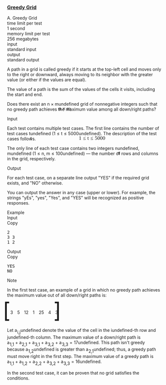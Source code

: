 <h3><a href="https://codeforces.com/contest/2122/problem/A" target="_blank" rel="noopener noreferrer">Greedy Grid</a></h3>
<div class="header"><div class="title">A. Greedy Grid</div><div class="time-limit"><div class="property-title">time limit per test</div>1 second</div><div class="memory-limit"><div class="property-title">memory limit per test</div>256 megabytes</div><div class="input-file input-standard"><div class="property-title">input</div>standard input</div><div class="output-file output-standard"><div class="property-title">output</div>standard output</div></div><div><p>A path in a grid is called <span class="tex-font-style-it">greedy</span> if it starts at the top-left cell and moves only to the right or downward, always moving to its neighbor with the greater value (or either if the values are equal).</p><p>The <span class="tex-font-style-it">value</span> of a path is the sum of the values of the cells it visits, including the start and end.</p><p>Does there exist an <span class="MathJax_Preview" style="color: inherit;"><span class="MJXp-math" id="MJXp-Span-1"><span class="MJXp-mi MJXp-italic" id="MJXp-Span-2">n</span><span class="MJXp-mo" id="MJXp-Span-3" style="margin-left: 0.267em; margin-right: 0.267em;">×</span><span class="MJXp-mi MJXp-italic" id="MJXp-Span-4">m</span></span></span><span class="MathJax MathJax_Processed" id="MathJax-Element-1-Frame" tabindex="0" style=""><nobr><span class="math" id="MathJax-Span-1"><span style="display: inline-block; position: relative; width: 0em; height: 0px; font-size: 122%;"><span style="position: absolute;"><span class="mrow" id="MathJax-Span-2"><span class="mi" id="MathJax-Span-3" style="font-family: MathJax_Math-italic;">n</span><span class="mo" id="MathJax-Span-4" style="font-family: MathJax_Main; padding-left: 0.237em;">×</span><span class="mi" id="MathJax-Span-5" style="font-family: MathJax_Math-italic; padding-left: 0.237em;">m</span></span></span></span></span></nobr></span>undefined grid of nonnegative integers such that no greedy path achieves the maximum value among all down/right paths?</p></div><div class="input-specification"><div class="section-title">Input</div><p>Each test contains multiple test cases. The first line contains the number of test cases <span class="MathJax_Preview" style="color: inherit;"><span class="MJXp-math" id="MJXp-Span-5"><span class="MJXp-mi MJXp-italic" id="MJXp-Span-6">t</span></span></span><span class="MathJax MathJax_Processed" id="MathJax-Element-2-Frame" tabindex="0" style=""><nobr><span class="math" id="MathJax-Span-6"><span style="display: inline-block; position: relative; width: 0em; height: 0px; font-size: 122%;"><span style="position: absolute;"><span class="mrow" id="MathJax-Span-7"><span class="mi" id="MathJax-Span-8" style="font-family: MathJax_Math-italic;">t</span></span></span></span></span></nobr></span>undefined (<span class="MathJax_Preview" style="color: inherit;"><span class="MJXp-math" id="MJXp-Span-7"><span class="MJXp-mn" id="MJXp-Span-8">1</span><span class="MJXp-mo" id="MJXp-Span-9" style="margin-left: 0.333em; margin-right: 0.333em;">≤</span><span class="MJXp-mi MJXp-italic" id="MJXp-Span-10">t</span><span class="MJXp-mo" id="MJXp-Span-11" style="margin-left: 0.333em; margin-right: 0.333em;">≤</span><span class="MJXp-mn" id="MJXp-Span-12">5000</span></span></span><span class="MathJax MathJax_Processed" id="MathJax-Element-3-Frame" tabindex="0" style=""><nobr><span class="math" id="MathJax-Span-9"><span style="display: inline-block; position: relative; width: 0em; height: 0px; font-size: 122%;"><span style="position: absolute;"><span class="mrow" id="MathJax-Span-10"><span class="mn" id="MathJax-Span-11" style="font-family: MathJax_Main;">1</span><span class="mo" id="MathJax-Span-12" style="font-family: MathJax_Main; padding-left: 0.296em;">≤</span><span class="mi" id="MathJax-Span-13" style="font-family: MathJax_Math-italic; padding-left: 0.296em;">t</span><span class="mo" id="MathJax-Span-14" style="font-family: MathJax_Main; padding-left: 0.296em;">≤</span><span class="mn" id="MathJax-Span-15" style="font-family: MathJax_Main; padding-left: 0.296em;">5000</span></span></span></span></span></nobr></span>undefined). The description of the test cases follows.  </p><p>The only line of each test case contains two integers <span class="MathJax_Preview" style="color: inherit;"><span class="MJXp-math" id="MJXp-Span-13"><span class="MJXp-mi MJXp-italic" id="MJXp-Span-14">n</span></span></span><span class="MathJax MathJax_Processed" id="MathJax-Element-4-Frame" tabindex="0" style=""><nobr><span class="math" id="MathJax-Span-16"><span style="display: inline-block; position: relative; width: 0em; height: 0px; font-size: 122%;"><span style="position: absolute;"><span class="mrow" id="MathJax-Span-17"><span class="mi" id="MathJax-Span-18" style="font-family: MathJax_Math-italic;">n</span></span></span></span></span></nobr></span>undefined, <span class="MathJax_Preview" style="color: inherit;"><span class="MJXp-math" id="MJXp-Span-15"><span class="MJXp-mi MJXp-italic" id="MJXp-Span-16">m</span></span></span><span class="MathJax MathJax_Processing" id="MathJax-Element-5-Frame" tabindex="0"></span>undefined (<span class="MathJax_Preview" style="color: inherit;"><span class="MJXp-math" id="MJXp-Span-17"><span class="MJXp-mn" id="MJXp-Span-18">1</span><span class="MJXp-mo" id="MJXp-Span-19" style="margin-left: 0.333em; margin-right: 0.333em;">≤</span><span class="MJXp-mi MJXp-italic" id="MJXp-Span-20">n</span><span class="MJXp-mo" id="MJXp-Span-21" style="margin-left: 0em; margin-right: 0.222em;">,</span><span class="MJXp-mi MJXp-italic" id="MJXp-Span-22">m</span><span class="MJXp-mo" id="MJXp-Span-23" style="margin-left: 0.333em; margin-right: 0.333em;">≤</span><span class="MJXp-mn" id="MJXp-Span-24">100</span></span></span><span class="MathJax MathJax_Processing" id="MathJax-Element-6-Frame" tabindex="0"></span>undefined)&nbsp;— the number of rows and columns in the grid, respectively.</p></div><div class="output-specification"><div class="section-title">Output</div><p>For each test case, on a separate line output "<span class="tex-font-style-tt">YES</span>" if the required grid exists, and "<span class="tex-font-style-tt">NO</span>" otherwise.</p><p>You can output the answer in any case (upper or lower). For example, the strings "<span class="tex-font-style-tt">yEs</span>", "<span class="tex-font-style-tt">yes</span>", "<span class="tex-font-style-tt">Yes</span>", and "<span class="tex-font-style-tt">YES</span>" will be recognized as positive responses.</p></div><div class="sample-tests"><div class="section-title">Example</div><div class="sample-test"><div class="input"><div class="title">Input<div title="Copy" data-clipboard-target="#id00299187572686622" id="id0042152936617692094" class="input-output-copier">Copy</div></div><pre id="id00299187572686622"><div class="test-example-line test-example-line-even test-example-line-0">2</div><div class="test-example-line test-example-line-odd test-example-line-1">3 3</div><div class="test-example-line test-example-line-even test-example-line-2">1 2</div></pre></div><div class="output"><div class="title">Output<div title="Copy" data-clipboard-target="#id009971028381203669" id="id006947461541018403" class="input-output-copier">Copy</div></div><pre id="id009971028381203669">YES
NO
</pre></div></div></div><div class="note"><div class="section-title">Note</div><p>In the first test case, an example of a grid in which no greedy path achieves the maximum value out of all down/right paths is: <span class="MathJax_Preview" style="color: inherit;"><span class="MJXp-math MJXp-display" id="MJXp-Span-25"><span class="MJXp-mrow" id="MJXp-Span-26"><span class="MJXp-mo" id="MJXp-Span-27" style="margin-left: 0em; margin-right: 0em; vertical-align: -0.972em;"><span class="MJXp-right MJXp-scale3" style="font-size: 4.889em; margin-left: -0.21em;">[</span></span><span class="MJXp-mtable" id="MJXp-Span-28"><span><span class="MJXp-mtr" id="MJXp-Span-29" style="vertical-align: baseline;"><span class="MJXp-mtd" id="MJXp-Span-30" style="text-align: center;"><span class="MJXp-mn" id="MJXp-Span-31">3</span></span><span class="MJXp-mtd" id="MJXp-Span-32" style="padding-left: 1em; text-align: center;"><span class="MJXp-mn" id="MJXp-Span-33">5</span></span><span class="MJXp-mtd" id="MJXp-Span-34" style="padding-left: 1em; text-align: center;"><span class="MJXp-mn" id="MJXp-Span-35">1</span></span></span><span class="MJXp-mtr" id="MJXp-Span-36" style="vertical-align: baseline;"><span class="MJXp-mtd" id="MJXp-Span-37" style="padding-top: 0.4em; text-align: center;"><span class="MJXp-mn" id="MJXp-Span-38">2</span></span><span class="MJXp-mtd" id="MJXp-Span-39" style="padding-left: 1em; padding-top: 0.4em; text-align: center;"><span class="MJXp-mn" id="MJXp-Span-40">1</span></span><span class="MJXp-mtd" id="MJXp-Span-41" style="padding-left: 1em; padding-top: 0.4em; text-align: center;"><span class="MJXp-mn" id="MJXp-Span-42">2</span></span></span><span class="MJXp-mtr" id="MJXp-Span-43" style="vertical-align: baseline;"><span class="MJXp-mtd" id="MJXp-Span-44" style="padding-top: 0.4em; text-align: center;"><span class="MJXp-mn" id="MJXp-Span-45">5</span></span><span class="MJXp-mtd" id="MJXp-Span-46" style="padding-left: 1em; padding-top: 0.4em; text-align: center;"><span class="MJXp-mn" id="MJXp-Span-47">4</span></span><span class="MJXp-mtd" id="MJXp-Span-48" style="padding-left: 1em; padding-top: 0.4em; text-align: center;"><span class="MJXp-mn" id="MJXp-Span-49">3</span></span></span></span></span><span class="MJXp-mo" id="MJXp-Span-50" style="margin-left: 0em; margin-right: 0em; vertical-align: -0.972em;"><span class="MJXp-right MJXp-scale3" style="font-size: 4.889em; margin-left: -0.21em;">]</span></span></span></span></span><div class="MathJax_Display MathJax_Processing"><span class="MathJax" id="MathJax-Element-7-Frame" tabindex="0"></span></div><script type="math/tex; mode=display" id="MathJax-Element-7"> \begin{bmatrix} 3 & 5 & 1 \\ 2 & 1 & 2 \\ 5 & 4 & 3 \\ \end{bmatrix} </script> Let <span class="MathJax_Preview" style="color: inherit;"><span class="MJXp-math" id="MJXp-Span-51"><span class="MJXp-msubsup" id="MJXp-Span-52"><span class="MJXp-mi MJXp-italic" id="MJXp-Span-53" style="margin-right: 0.05em;">a</span><span class="MJXp-mrow MJXp-script" id="MJXp-Span-54" style="vertical-align: -0.4em;"><span class="MJXp-mi MJXp-italic" id="MJXp-Span-55">i</span><span class="MJXp-mo" id="MJXp-Span-56">,</span><span class="MJXp-mi MJXp-italic" id="MJXp-Span-57">j</span></span></span></span></span><span class="MathJax MathJax_Processing" id="MathJax-Element-8-Frame" tabindex="0"></span>undefined denote the value of the cell in the <span class="MathJax_Preview" style="color: inherit;"><span class="MJXp-math" id="MJXp-Span-58"><span class="MJXp-mi MJXp-italic" id="MJXp-Span-59">i</span></span></span><span class="MathJax MathJax_Processing" id="MathJax-Element-9-Frame" tabindex="0"></span>undefined-th row and <span class="MathJax_Preview" style="color: inherit;"><span class="MJXp-math" id="MJXp-Span-60"><span class="MJXp-mi MJXp-italic" id="MJXp-Span-61">j</span></span></span><span class="MathJax MathJax_Processing" id="MathJax-Element-10-Frame" tabindex="0"></span>undefined-th column. The maximum value of a down/right path is <span class="MathJax_Preview" style="color: inherit;"><span class="MJXp-math" id="MJXp-Span-62"><span class="MJXp-msubsup" id="MJXp-Span-63"><span class="MJXp-mi MJXp-italic" id="MJXp-Span-64" style="margin-right: 0.05em;">a</span><span class="MJXp-mrow MJXp-script" id="MJXp-Span-65" style="vertical-align: -0.4em;"><span class="MJXp-mn" id="MJXp-Span-66">1</span><span class="MJXp-mo" id="MJXp-Span-67">,</span><span class="MJXp-mn" id="MJXp-Span-68">1</span></span></span><span class="MJXp-mo" id="MJXp-Span-69" style="margin-left: 0.267em; margin-right: 0.267em;">+</span><span class="MJXp-msubsup" id="MJXp-Span-70"><span class="MJXp-mi MJXp-italic" id="MJXp-Span-71" style="margin-right: 0.05em;">a</span><span class="MJXp-mrow MJXp-script" id="MJXp-Span-72" style="vertical-align: -0.4em;"><span class="MJXp-mn" id="MJXp-Span-73">2</span><span class="MJXp-mo" id="MJXp-Span-74">,</span><span class="MJXp-mn" id="MJXp-Span-75">1</span></span></span><span class="MJXp-mo" id="MJXp-Span-76" style="margin-left: 0.267em; margin-right: 0.267em;">+</span><span class="MJXp-msubsup" id="MJXp-Span-77"><span class="MJXp-mi MJXp-italic" id="MJXp-Span-78" style="margin-right: 0.05em;">a</span><span class="MJXp-mrow MJXp-script" id="MJXp-Span-79" style="vertical-align: -0.4em;"><span class="MJXp-mn" id="MJXp-Span-80">3</span><span class="MJXp-mo" id="MJXp-Span-81">,</span><span class="MJXp-mn" id="MJXp-Span-82">1</span></span></span><span class="MJXp-mo" id="MJXp-Span-83" style="margin-left: 0.267em; margin-right: 0.267em;">+</span><span class="MJXp-msubsup" id="MJXp-Span-84"><span class="MJXp-mi MJXp-italic" id="MJXp-Span-85" style="margin-right: 0.05em;">a</span><span class="MJXp-mrow MJXp-script" id="MJXp-Span-86" style="vertical-align: -0.4em;"><span class="MJXp-mn" id="MJXp-Span-87">3</span><span class="MJXp-mo" id="MJXp-Span-88">,</span><span class="MJXp-mn" id="MJXp-Span-89">2</span></span></span><span class="MJXp-mo" id="MJXp-Span-90" style="margin-left: 0.267em; margin-right: 0.267em;">+</span><span class="MJXp-msubsup" id="MJXp-Span-91"><span class="MJXp-mi MJXp-italic" id="MJXp-Span-92" style="margin-right: 0.05em;">a</span><span class="MJXp-mrow MJXp-script" id="MJXp-Span-93" style="vertical-align: -0.4em;"><span class="MJXp-mn" id="MJXp-Span-94">3</span><span class="MJXp-mo" id="MJXp-Span-95">,</span><span class="MJXp-mn" id="MJXp-Span-96">3</span></span></span><span class="MJXp-mo" id="MJXp-Span-97" style="margin-left: 0.333em; margin-right: 0.333em;">=</span><span class="MJXp-mn" id="MJXp-Span-98">17</span></span></span><span class="MathJax MathJax_Processing" id="MathJax-Element-11-Frame" tabindex="0"></span>undefined. This path isn't greedy because <span class="MathJax_Preview" style="color: inherit;"><span class="MJXp-math" id="MJXp-Span-99"><span class="MJXp-msubsup" id="MJXp-Span-100"><span class="MJXp-mi MJXp-italic" id="MJXp-Span-101" style="margin-right: 0.05em;">a</span><span class="MJXp-mrow MJXp-script" id="MJXp-Span-102" style="vertical-align: -0.4em;"><span class="MJXp-mn" id="MJXp-Span-103">1</span><span class="MJXp-mo" id="MJXp-Span-104">,</span><span class="MJXp-mn" id="MJXp-Span-105">2</span></span></span></span></span><span class="MathJax MathJax_Processing" id="MathJax-Element-12-Frame" tabindex="0"></span>undefined is greater than <span class="MathJax_Preview" style="color: inherit;"><span class="MJXp-math" id="MJXp-Span-106"><span class="MJXp-msubsup" id="MJXp-Span-107"><span class="MJXp-mi MJXp-italic" id="MJXp-Span-108" style="margin-right: 0.05em;">a</span><span class="MJXp-mrow MJXp-script" id="MJXp-Span-109" style="vertical-align: -0.4em;"><span class="MJXp-mn" id="MJXp-Span-110">2</span><span class="MJXp-mo" id="MJXp-Span-111">,</span><span class="MJXp-mn" id="MJXp-Span-112">1</span></span></span></span></span><span class="MathJax MathJax_Processing" id="MathJax-Element-13-Frame" tabindex="0"></span>undefined; thus, a greedy path must move right in the first step. The maximum value of a greedy path is <span class="MathJax_Preview" style="color: inherit;"><span class="MJXp-math" id="MJXp-Span-113"><span class="MJXp-msubsup" id="MJXp-Span-114"><span class="MJXp-mi MJXp-italic" id="MJXp-Span-115" style="margin-right: 0.05em;">a</span><span class="MJXp-mrow MJXp-script" id="MJXp-Span-116" style="vertical-align: -0.4em;"><span class="MJXp-mn" id="MJXp-Span-117">1</span><span class="MJXp-mo" id="MJXp-Span-118">,</span><span class="MJXp-mn" id="MJXp-Span-119">1</span></span></span><span class="MJXp-mo" id="MJXp-Span-120" style="margin-left: 0.267em; margin-right: 0.267em;">+</span><span class="MJXp-msubsup" id="MJXp-Span-121"><span class="MJXp-mi MJXp-italic" id="MJXp-Span-122" style="margin-right: 0.05em;">a</span><span class="MJXp-mrow MJXp-script" id="MJXp-Span-123" style="vertical-align: -0.4em;"><span class="MJXp-mn" id="MJXp-Span-124">1</span><span class="MJXp-mo" id="MJXp-Span-125">,</span><span class="MJXp-mn" id="MJXp-Span-126">2</span></span></span><span class="MJXp-mo" id="MJXp-Span-127" style="margin-left: 0.267em; margin-right: 0.267em;">+</span><span class="MJXp-msubsup" id="MJXp-Span-128"><span class="MJXp-mi MJXp-italic" id="MJXp-Span-129" style="margin-right: 0.05em;">a</span><span class="MJXp-mrow MJXp-script" id="MJXp-Span-130" style="vertical-align: -0.4em;"><span class="MJXp-mn" id="MJXp-Span-131">2</span><span class="MJXp-mo" id="MJXp-Span-132">,</span><span class="MJXp-mn" id="MJXp-Span-133">2</span></span></span><span class="MJXp-mo" id="MJXp-Span-134" style="margin-left: 0.267em; margin-right: 0.267em;">+</span><span class="MJXp-msubsup" id="MJXp-Span-135"><span class="MJXp-mi MJXp-italic" id="MJXp-Span-136" style="margin-right: 0.05em;">a</span><span class="MJXp-mrow MJXp-script" id="MJXp-Span-137" style="vertical-align: -0.4em;"><span class="MJXp-mn" id="MJXp-Span-138">3</span><span class="MJXp-mo" id="MJXp-Span-139">,</span><span class="MJXp-mn" id="MJXp-Span-140">2</span></span></span><span class="MJXp-mo" id="MJXp-Span-141" style="margin-left: 0.267em; margin-right: 0.267em;">+</span><span class="MJXp-msubsup" id="MJXp-Span-142"><span class="MJXp-mi MJXp-italic" id="MJXp-Span-143" style="margin-right: 0.05em;">a</span><span class="MJXp-mrow MJXp-script" id="MJXp-Span-144" style="vertical-align: -0.4em;"><span class="MJXp-mn" id="MJXp-Span-145">3</span><span class="MJXp-mo" id="MJXp-Span-146">,</span><span class="MJXp-mn" id="MJXp-Span-147">3</span></span></span><span class="MJXp-mo" id="MJXp-Span-148" style="margin-left: 0.333em; margin-right: 0.333em;">=</span><span class="MJXp-mn" id="MJXp-Span-149">16</span></span></span><span class="MathJax MathJax_Processing" id="MathJax-Element-14-Frame" tabindex="0"></span>undefined.</p><p>In the second test case, it can be proven that no grid satisfies the conditions.</p></div>